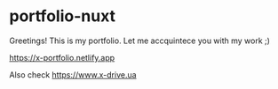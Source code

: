 # portfolio-nuxt

Greetings! This is my portfolio. Let me accquintece you with my work ;)

https://x-portfolio.netlify.app

Also check
https://www.x-drive.ua
